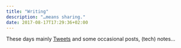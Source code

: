 ```yaml
---
title: "Writing"
description: "…means sharing."
date: 2017-08-17T17:29:36+02:00
---
```

These days mainly [Tweets](https://twitter.com/matthiasgeisler) and some occasional posts, (tech) notes…